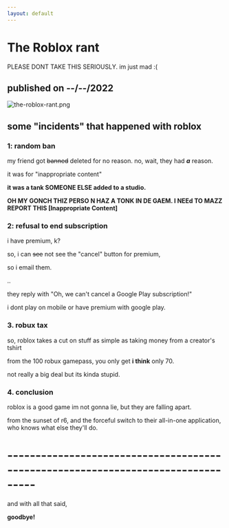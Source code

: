 ```yaml
---
layout: default
---
```


# The Roblox rant

PLEASE DONT TAKE THIS SERIOUSLY. im just mad :(

## published on --/--/2022

![the-roblox-rant.png](http://jased.site/blog/the-roblox-rant/the-roblox-rant.png)

## some "incidents" that happened with roblox

### 1: random ban

my friend got ~~banned~~ deleted for no reason. no, wait, they had ***a*** reason.

it was for "inappropriate content"

**it was a tank SOMEONE ELSE added to a studio.**

**OH MY GONCH THIZ PERSO N HAZ A TONK IN DE GAEM. I NEEd TO MAZZ REPORT THIS [Inappropriate Content]**

### 2: refusal to end subscription

i have premium, k?

so, i can ~~see~~ not see the "cancel" button for premium,

so i email them.

..

they reply with "Oh, we can't cancel a Google Play subscription!"

i dont play on mobile or have premium with google play.

### 3. robux tax

so, roblox takes a cut on stuff as simple as taking money from a creator's tshirt

from the 100 robux gamepass, you only get **i think** only 70.

not really a big deal but its kinda stupid.

### 4. conclusion

roblox is a good game im not gonna lie, but they are falling apart.

from the sunset of r6, and the forceful switch to their all-in-one application, who knows what else they'll do.

# ---------------------------------------------------------------------------------

and with all that said,

**goodbye!**